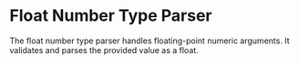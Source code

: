 # Float Number Type Parser

The float number type parser handles floating-point numeric arguments. It
validates and parses the provided value as a float.
